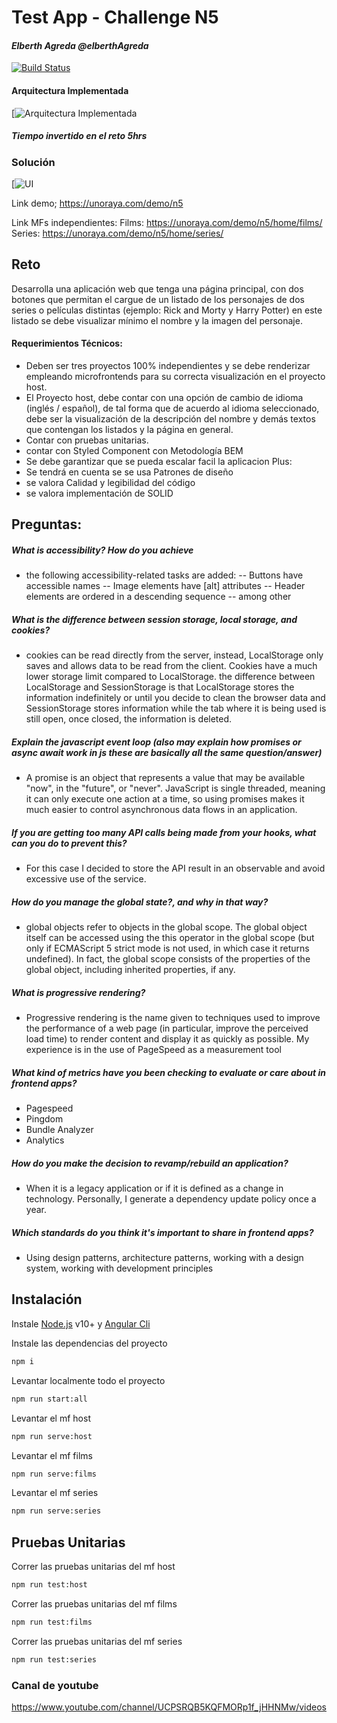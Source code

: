 # Test App - Challenge N5

#### _Elberth Agreda @elberthAgreda_

[![Build Status](https://travis-ci.org/joemccann/dillinger.svg?branch=master)](https://travis-ci.org/joemccann/dillinger)

#### Arquitectura Implementada

[![Arquitectura Implementada](https://unoraya.com/demo/arquitectura.png)

##### Tiempo invertido en el reto 5hrs

### Solución
[![UI](https://unoraya.com/demo/home.png)

Link demo;
https://unoraya.com/demo/n5

Link MFs independientes:
Films: https://unoraya.com/demo/n5/home/films/
Series: https://unoraya.com/demo/n5/home/series/

## Reto

Desarrolla una aplicación web que tenga una página principal, con dos botones que permitan el cargue de un listado de los personajes de dos series o películas distintas (ejemplo: Rick and Morty y Harry Potter) en este listado se debe visualizar mínimo el nombre y la imagen del personaje.

#### Requerimientos Técnicos:

- Deben ser tres proyectos 100% independientes y se debe renderizar
  empleando microfrontends para su correcta visualización en el
  proyecto host.
- El Proyecto host, debe contar con una opción de cambio de idioma
  (inglés / español), de tal forma que de acuerdo al idioma seleccionado,
  debe ser la visualización de la descripción del nombre y demás textos
  que contengan los listados y la página en general.
- Contar con pruebas unitarias.
- contar con Styled Component con Metodología BEM
- Se debe garantizar que se pueda escalar facil la aplicacion
  Plus:
- Se tendrá en cuenta se se usa Patrones de diseño
- se valora Calidad y legibilidad del código
- se valora implementación de SOLID

## Preguntas:

##### What is accessibility? How do you achieve

- the following accessibility-related tasks are added:
  -- Buttons have accessible names
  -- Image elements have [alt] attributes
  -- Header elements are ordered in a descending sequence
  -- among other

##### What is the difference between session storage, local storage, and cookies?

- cookies can be read directly from the server, instead, LocalStorage only saves and allows data to be read from the client. Cookies have a much lower storage limit compared to LocalStorage. the difference between LocalStorage and SessionStorage is that LocalStorage stores the information indefinitely or until you decide to clean the browser data and SessionStorage stores information while the tab where it is being used is still open, once closed, the information is deleted.

##### Explain the javascript event loop (also may explain how promises or async await work in js these are basically all the same question/answer)

- A promise is an object that represents a value that may be available "now", in the "future", or "never". JavaScript is single threaded, meaning it can only execute one action at a time, so using promises makes it much easier to control asynchronous data flows in an application.

##### If you are getting too many API calls being made from your hooks, what can you do to prevent this?

- For this case I decided to store the API result in an observable and avoid excessive use of the service.

##### How do you manage the global state?, and why in that way?

- global objects refer to objects in the global scope. The global object itself can be accessed using the this operator in the global scope (but only if ECMAScript 5 strict mode is not used, in which case it returns undefined). In fact, the global scope consists of the properties of the global object, including inherited properties, if any.

##### What is progressive rendering?

- Progressive rendering is the name given to techniques used to improve the performance of a web page (in particular, improve the perceived load time) to render content and display it as quickly as possible. My experience is in the use of PageSpeed as a measurement tool

##### What kind of metrics have you been checking to evaluate or care about in frontend apps?

- Pagespeed
- Pingdom
- Bundle Analyzer
- Analytics

##### How do you make the decision to revamp/rebuild an application?

- When it is a legacy application or if it is defined as a change in technology. Personally, I generate a dependency update policy once a year.

##### Which standards do you think it's important to share in frontend apps?

- Using design patterns, architecture patterns, working with a design system, working with development principles

## Instalación

Instale [Node.js](https://nodejs.org/) v10+ y [Angular Cli](https://angular.io/cli)

Instale las dependencias del proyecto

```sh
npm i
```

Levantar localmente todo el proyecto

```sh
npm run start:all
```

Levantar el mf host

```sh
npm run serve:host
```

Levantar el mf films

```sh
npm run serve:films
```

Levantar el mf series

```sh
npm run serve:series
```

## Pruebas Unitarias

Correr las pruebas unitarias del mf host

```sh
npm run test:host
```

Correr las pruebas unitarias del mf films

```sh
npm run test:films
```

Correr las pruebas unitarias del mf series

```sh
npm run test:series
```

### Canal de youtube

https://www.youtube.com/channel/UCPSRQB5KQFMORp1f_jHHNMw/videos
